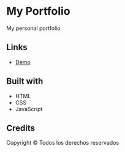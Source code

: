 # My Portfolio
My personal portfolio

## Links
- [Demo](https://mauricodev.github.io/portfolio)

## Built with
- HTML
- CSS
- JavaScript

## Credits

Copyright © Todos los derechos reservados
